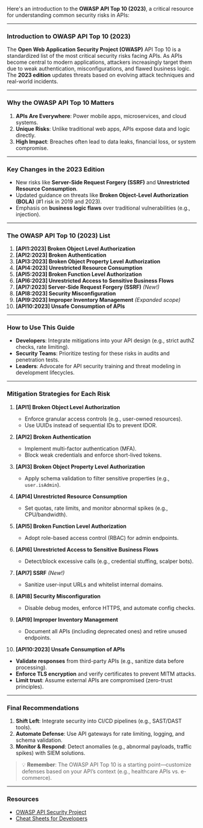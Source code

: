 
Here's an introduction to the **OWASP API Top 10 (2023)**, a critical resource for understanding common security risks in APIs:

---

### **Introduction to OWASP API Top 10 (2023)**  
The **Open Web Application Security Project (OWASP)** API Top 10 is a standardized list of the most critical security risks facing APIs. As APIs become central to modern applications, attackers increasingly target them due to weak authentication, misconfigurations, and flawed business logic. The **2023 edition** updates threats based on evolving attack techniques and real-world incidents.

---

### **Why the OWASP API Top 10 Matters**  
1. **APIs Are Everywhere**: Power mobile apps, microservices, and cloud systems.  
2. **Unique Risks**: Unlike traditional web apps, APIs expose data and logic directly.  
3. **High Impact**: Breaches often lead to data leaks, financial loss, or system compromise.  

---

### **Key Changes in the 2023 Edition**  
- New risks like **Server-Side Request Forgery (SSRF)** and **Unrestricted Resource Consumption**.  
- Updated guidance on threats like **Broken Object-Level Authorization (BOLA)** (#1 risk in 2019 and 2023).  
- Emphasis on **business logic flaws** over traditional vulnerabilities (e.g., injection).  

---

### **The OWASP API Top 10 (2023) List**  
1. **[API1:2023] Broken Object Level Authorization**  
2. **[API2:2023] Broken Authentication**  
3. **[API3:2023] Broken Object Property Level Authorization**  
4. **[API4:2023] Unrestricted Resource Consumption**  
5. **[API5:2023] Broken Function Level Authorization**  
6. **[API6:2023] Unrestricted Access to Sensitive Business Flows**  
7. **[API7:2023] Server-Side Request Forgery (SSRF)** *(New!)*  
8. **[API8:2023] Security Misconfiguration**  
9. **[API9:2023] Improper Inventory Management** *(Expanded scope)*  
10. **[API10:2023] Unsafe Consumption of APIs**  

---

### **How to Use This Guide**  

- **Developers**: Integrate mitigations into your API design (e.g., strict authZ checks, rate limiting).  
- **Security Teams**: Prioritize testing for these risks in audits and penetration tests.  
- **Leaders**: Advocate for API security training and threat modeling in development lifecycles.  

---

### **Mitigation Strategies for Each Risk**  
1. **[API1] Broken Object Level Authorization**  
   - Enforce granular access controls (e.g., user-owned resources).  
   - Use UUIDs instead of sequential IDs to prevent IDOR.  

2. **[API2] Broken Authentication**  
   - Implement multi-factor authentication (MFA).  
   - Block weak credentials and enforce short-lived tokens.  

3. **[API3] Broken Object Property Level Authorization**  
   - Apply schema validation to filter sensitive properties (e.g., `user.isAdmin`).  

4. **[API4] Unrestricted Resource Consumption**  
   - Set quotas, rate limits, and monitor abnormal spikes (e.g., CPU/bandwidth).  

5. **[API5] Broken Function Level Authorization**  
   - Adopt role-based access control (RBAC) for admin endpoints.  

6. **[API6] Unrestricted Access to Sensitive Business Flows**  
   - Detect/block excessive calls (e.g., credential stuffing, scalper bots).  

7. **[API7] SSRF** *(New!)*  
   - Sanitize user-input URLs and whitelist internal domains.  

8. **[API8] Security Misconfiguration**  
   - Disable debug modes, enforce HTTPS, and automate config checks.  

9. **[API9] Improper Inventory Management**  
   - Document all APIs (including deprecated ones) and retire unused endpoints.  

10. **[API10:2023] Unsafe Consumption of APIs**  
   - **Validate responses** from third-party APIs (e.g., sanitize data before processing).  
   - **Enforce TLS encryption** and verify certificates to prevent MITM attacks.  
   - **Limit trust**: Assume external APIs are compromised (zero-trust principles).  

---

### **Final Recommendations**  
1. **Shift Left**: Integrate security into CI/CD pipelines (e.g., SAST/DAST tools).  
2. **Automate Defense**: Use API gateways for rate limiting, logging, and schema validation.  
3. **Monitor & Respond**: Detect anomalies (e.g., abnormal payloads, traffic spikes) with SIEM solutions.  

> 💡 **Remember**: The OWASP API Top 10 is a starting point—customize defenses based on your API’s context (e.g., healthcare APIs vs. e-commerce).  

---

### **Resources**  
- [OWASP API Security Project](https://owasp.org/www-project-api-security/)  
- [Cheat Sheets for Developers](https://cheatsheetseries.owasp.org/)  
